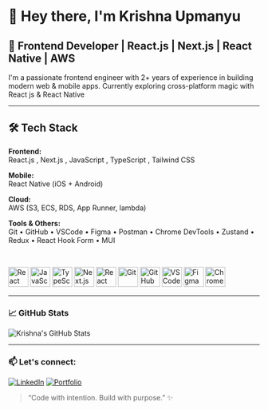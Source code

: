 # 👋 Hey there, I'm Krishna Upmanyu

## 💼 Frontend Developer | React.js | Next.js | React Native | AWS

I'm a passionate frontend engineer with 2+ years of experience in building modern web & mobile apps. Currently exploring cross-platform magic with React js & React Native 

---
## 🛠️ Tech Stack

**Frontend:**  
React.js , Next.js , JavaScript , TypeScript , Tailwind CSS 

**Mobile:**  
React Native (iOS + Android)

**Cloud:**  
AWS (S3, ECS, RDS, App Runner, lambda)

**Tools & Others:**  
Git • GitHub • VSCode • Figma • Postman • Chrome DevTools • Zustand • Redux • React Hook Form • MUI

<br/>

<p align="left">
  <img src="https://cdn.jsdelivr.net/gh/devicons/devicon/icons/react/react-original.svg" alt="React" width="40" height="40"/>
  <img src="https://cdn.jsdelivr.net/gh/devicons/devicon/icons/javascript/javascript-original.svg" alt="JavaScript" width="40" height="40"/>
  <img src="https://cdn.jsdelivr.net/gh/devicons/devicon/icons/typescript/typescript-original.svg" alt="TypeScript" width="40" height="40"/>
  <img src="https://cdn.jsdelivr.net/gh/devicons/devicon/icons/nextjs/nextjs-original.svg" alt="Next.js" width="40" height="40"/>
  <img src="https://cdn.jsdelivr.net/gh/devicons/devicon/icons/react/react-original.svg" alt="React Native" width="40" height="40"/>
  <img src="https://cdn.jsdelivr.net/gh/devicons/devicon/icons/git/git-original.svg" alt="Git" width="40" height="40"/>
  <img src="https://cdn.jsdelivr.net/gh/devicons/devicon/icons/github/github-original-wordmark.svg" alt="GitHub" width="40" height="40"/>
  <img src="https://cdn.jsdelivr.net/gh/devicons/devicon/icons/vscode/vscode-original.svg" alt="VSCode" width="40" height="40"/>
  <img src="https://cdn.jsdelivr.net/gh/devicons/devicon/icons/figma/figma-original.svg" alt="Figma" width="40" height="40"/>
  <img src="https://cdn.jsdelivr.net/gh/devicons/devicon/icons/chrome/chrome-original.svg" alt="Chrome DevTools" width="40" height="40"/>
</p>



---

### 📈 GitHub Stats
![Krishna's GitHub Stats](https://github-readme-stats.vercel.app/api?username=kforkris&show_icons=true&theme=radical)

---

### 📫 Let's connect:
[![LinkedIn](https://img.shields.io/badge/LinkedIn-0077B5?style=for-the-badge&logo=linkedin&logoColor=white)](https://www.linkedin.com/in/your-profile/)
[![Portfolio](https://img.shields.io/badge/Portfolio-000000?style=for-the-badge&logo=vercel&logoColor=white)](https://portfolio-kforkris-projects.vercel.app)


> “Code with intention. Build with purpose.” ✨
